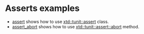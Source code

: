 # Asserts examples

* [assert](assert/README.md) shows how to use [xtd::tunit::assert](../../../src/xtd.tunit/include/xtd/assert.h) class.
* [assert_abort](assert_abort/README.md) shows how to use [xtd::tunit::assert::abort](../../../src/xtd.tunit/include/xtd/assert.h) method.
